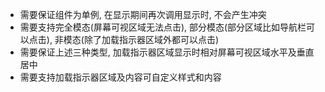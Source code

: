 
* 需要保证组件为单例, 在显示期间再次调用显示时, 不会产生冲突
* 需要支持完全模态(屏幕可视区域无法点击),
  部分模态(部分区域比如导航栏可以点击),
  非模态(除了加载指示器区域外都可以点击)
* 需要保证上述三种类型, 加载指示器区域显示时相对屏幕可视区域水平及垂直居中
* 需要支持加载指示器区域及内容可自定义样式和内容

